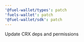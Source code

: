 ```yaml
---
'@fuel-wallet/types': patch
'fuels-wallet': patch
'@fuel-wallet/sdk': patch
---
```


Update CRX deps and permissions
